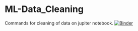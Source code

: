 # ML-Data_Cleaning

Commands for cleaning of data on jupiter notebook.
[![Binder](https://mybinder.org/badge.svg)](https://mybinder.org/v2/gh/varnita21/master)
